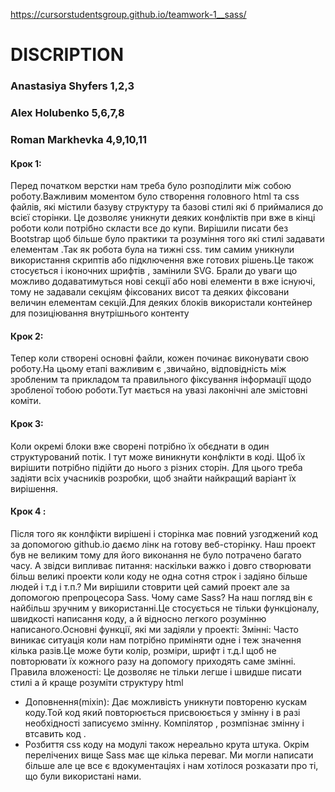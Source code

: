 https://cursorstudentsgroup.github.io/teamwork-1__sass/
# DISCRIPTION
### Anastasiya Shyfers 1,2,3
### Alex Holubenko 5,6,7,8
### Roman Markhevka 4,9,10,11

#### Крок 1:
Перед початком верстки нам треба було розподілити між собою роботу.Важливим моментом було створення головного html та css файлів, які містили базуву структуру та базові стилі які б приймалися до всієї сторінки. Це дозволяє уникнути деяких конфліктів при вже в кінці роботи коли потрібно скласти все до купи.
Вирішили писати без Bootstrap щоб більше було практики та розуміння того які стилі задавати елементам .Так як робота була на тижні css. тим самим уникнули використання скриптів або підключення вже готових рішень.Це також cтосується і іконочних шрифтів , замінили SVG. Брали до уваги що можливо додаватимуться нові секції або нові елементи в вже існуючі, тому не задавали секціям фіксованих висот та деяких фіксовани величин елементам секцій.Для деяких блоків використали контейнер для позиціювання внутрішнього контенту

#### Крок 2:
Тепер коли створені основні файли, кожен починає виконувати свою роботу.На цьому етапі важливим є ,звичайно, відповідність між зробленим та прикладом та  правильного фіксування інформації щодо зробленої тобою роботи.Тут мається на увазі лаконічні але змістовні коміти.
#### Крок 3:
Коли окремі блоки вже сворені потрібно їх обєднати в один структурований потік. І тут може виникнути конфлікти в коді. Щоб їх вирішити потрібно підійти до нього з різних сторін. Для цього треба задіяти всіх учасників розробки, щоб знайти найкращий варіант їх вирішення.
#### Крок 4 :
Після того як конлфікти вирішені і сторінка має повний узгоджений код за допомогою github.io
даємо лінк на готову веб-сторінку.
    Наш проект був не великим тому для його виконання не було потрачено багато часу. А звідси випливає питання: наскільки важко і довго створювати більш великі проекти коли коду не одна сотня строк і задіяно більше людей і т.д і т.п.? Ми вирішили стоврити цей самий проект але за допомогою препроцесора Sass. Чому саме Sass? На наш погляд він є найбільш зручним у використанні.Це стосується не тільки функціоналу, швидкості написання коду, а й  відносно легкого розумінню написаного.Основні функції, які ми задіяли у проекті:
Змінні:
Часто виникає ситуація коли нам потрібно приміняти одне і теж значення кілька разів.Це може бути колір, розміри, шрифт і т.д.І щоб не повторювати їх кожного разу на допомогу приходять саме змінні.
Правила вложеності:
Це дозволяє не тільки легше і швидше писати стилі а й краще розуміти структуру html
+ Доповнення(mixin):
Дає можливість уникнути повтореню кускам коду.Той код який повторюється присвоюється у змінну і в разі необхідності записуємо змінну. Компілятор , розмпізнає змінну і втсавить код .
+ Розбиття css коду на модулі також нереально крута штука.
Окрім перелічених вище Sass має ще кілька переваг. Ми могли написати більше але це все є вдокументаціях і нам хотілося розказати про  ті, що були використані нами.
